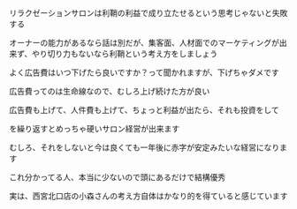 リラクゼーションサロンは利鞘の利益で成り立たせるという思考じゃないと失敗する

オーナーの能力があるなら話は別だが、集客面、人材面でのマーケティングが出来ず、やり切り力もないなら利鞘という考え方をしましょう

よく広告費はいつ下げたら良いですか？って聞かれますが、下げちゃダメです

広告費ってのは生命線なので、むしろ上げ続けた方が良い

広告費も上げて、人件費も上げて、ちょっと利益が出たら、それも投資をして

を繰り返すとめっちゃ硬いサロン経営が出来ます

むしろ、それをしないと今は良くても一年後に赤字が安定みたいな経営になります

これ分かってる人、本当に少ないので頭にあるだけで結構優秀

実は、西宮北口店の小森さんの考え方自体はかなり的を得ていると感じています